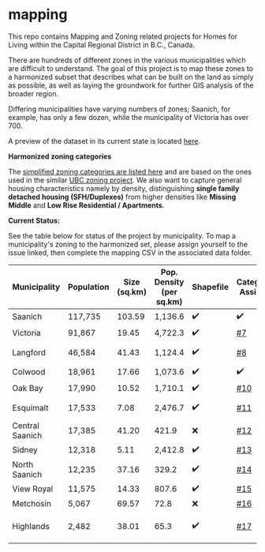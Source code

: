 # mapping
This repo contains Mapping and Zoning related projects for Homes for Living within the Capital Regional District in B.C., Canada.

There are hundreds of different zones in the various municipalities which are difficult to understand.  The goal of this project is to map these zones to a harmonized subset that describes what can be built on the land as simply as possible, as well as laying the groundwork for further GIS analysis of the broader region.

Differing municipalities have varying numbers of zones; Saanich, for example, has only a few dozen, while the municipality of Victoria has over 700.

A preview of the dataset in its current state is located [here](https://housesforliving.github.io/mapping/).

**Harmonized zoning categories**

The [simplified zoning categories are listed here](https://github.com/housesforliving/mapping/blob/main/harmonized_zones.md) and are based on the ones used in the similar [UBC zoning project](https://zoning.sociology.ubc.ca/).   We also want to capture general housing characteristics namely by density, distinguishing **single family detached housing (SFH/Duplexes)** from higher densities like **Missing Middle** and **Low Rise Residential / Apartments**.

**Current Status:**

See the table below for status of the project by municipality.  To map a municipality's zoning to the harmonized set, please assign yourself to the issue linked, then complete the mapping CSV in the associated data folder.

| Municipality | Population | Size (sq.km) | Pop. Density (per sq.km)| Shapefile | Categories Assigned | Zoning Doc. Link|
| ------------ | ---------- | ------------ | ------------------------------| --------- | ----------------- |---|
| Saanich | 117,735 | 103.59 | 1,136.6 | :heavy_check_mark: | :heavy_check_mark: | 
| Victoria | 91,867 | 19.45 | 4,722.3 | :heavy_check_mark: | [#7](https://github.com/housesforliving/mapping/issues/7) | 
| Langford | 46,584 | 41.43 | 1,124.4 | :heavy_check_mark: | [#8](https://github.com/housesforliving/mapping/issues/8) | https://www.langford.ca/wp-content/uploads/2020/10/Zoning-Bylaw-20210621.pdf |
| Colwood | 18,961 | 17.66 | 1,073.6 | :heavy_check_mark: | :heavy_check_mark: | https://colwood.civicweb.net/document/1999/ |
| Oak Bay | 17,990 | 10.52 | 1,710.1 | :heavy_check_mark: | [#10](https://github.com/housesforliving/mapping/issues/10)| 
| Esquimalt | 17,533 | 7.08 | 2,476.7 | :heavy_check_mark: | [#11](https://github.com/housesforliving/mapping/issues/11) | https://www.esquimalt.ca/business-development/building-zoning
| Central Saanich | 17,385 | 41.20 | 421.9 | :x: | [#12](https://github.com/housesforliving/mapping/issues/12) |
| Sidney | 12,318 | 5.11 | 2,412.8 | :heavy_check_mark: |[#13](https://github.com/housesforliving/mapping/issues/13) |
| North Saanich | 12,235 | 37.16 | 329.2 | :heavy_check_mark: |[#14](https://github.com/housesforliving/mapping/issues/14)|
| View Royal | 11,575 | 14.33 | 807.6 | :heavy_check_mark: |[#15](https://github.com/housesforliving/mapping/issues/15)|
| Metchosin | 5,067 | 69.57 |72.8	| :x: |[#16](https://github.com/housesforliving/mapping/issues/16)|
| Highlands | 2,482 | 38.01 | 65.3 | :heavy_check_mark: |[#17](https://github.com/housesforliving/mapping/issues/17)| https://www.highlands.ca/DocumentCenter/View/5053/100---Zoning-Bylaw-No-100-1998-Consolidated-Version---June-4-2018
